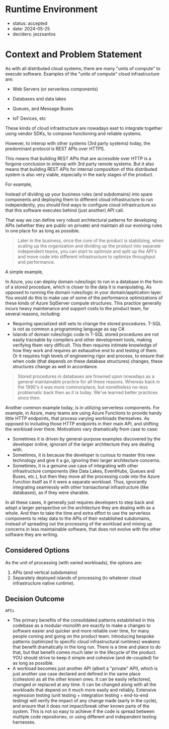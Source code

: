 # Runtime Environment

* status: accepted
* date: 2024-05-25
* deciders: jezzsantos

# Context and Problem Statement

As with all distributed cloud systems, there are many "units of compute" to execute software.
Examples of the "units of compute" cloud infrastructure are:

* Web Servers (or serverless components)
* Databases and data lakes
* Queues, and Message Buses

* IoT Devices, etc

These kinds of cloud infrastructure are nowadays east to integrate together using vendor SDKs, to compose functioning and reliable systems.

However, to interop with other systems (3rd party systems) today, the predominant protocol is REST APIs over HTTPS.

This means that building REST APIs that are accessible over HTTP is a forgone conclusion to interop with 3rd party remote systems. But it also means that building REST APIs for internal composition of this distributed system is also very viable, especially in the early stages of the product.

For example,

Instead of dividing up your business rules (and subdomains) into spare components and deploying them to different cloud infrastructure to run independently, you should find ways to configure cloud infrastructure so that this software executes behind (just another) API call.

That way we can define very robust architectural patterns for developing APIs (whether they are public on private) and maintain all our evolving rules in one place for as long as possible.

> Later in the business, once the core of the product is stabilizing, when scaling up the organization and dividing up the product into separate independent teams, you can start to optimize and split up the API's and move code into different infrastructure to optimize throughput and performance.

A simple example,

In Azure, you can deploy domain rules/logic to run in a database in the form of a stored procedure, which is closer to the data it is manipulating. As opposed to running the domain rules/logic in your domain/application layer. You would do this to make use of some of the performance optimizations of these kinds of Azure SqlServer compute structures. This practice generally incurs heavy maintenance and support costs to the product team, for several reasons, including:

* Requiring specialized skill sets to change the stored procedures. T-SQL is not as common a programming language as say C#.
* Islands of domain rules/logic code in T-SQL stored procedures are not easily traceable by compilers and other development tools, making verifying them very difficult. This then requires intimate knowledge of how they work and requires an exhaustive end to and testing of them. Or it requires high levels of engineering rigor and process, to ensure that when code (that depends on these database structures) changes, these structures change as well in accordance.

> Stored procedures in databases are frowned upon nowadays as a general maintainable practice for all these reasons. Whereas back in the 1990's it was more commonplace, but nonetheless no-less problematic back then as it is today. We've learned better practices since then.

Another common example today, is in utilizing serverless components. For example, in Azure, many teams are using Azure Functions to provide handy little HTTP endpoints, that process varying workloads themselves. As opposed to including those HTTP endpoints in their main API, and shifting the workload over there. Motivations vary dramatically from case to case:

* Sometimes it is driven by general-purpose examples discovered by the developer online, ignorant of the larger architecture they are dealing with.
* Sometimes, it is because the developer is curious to master this new technology and give it a go, ignoring their larger architecture concerns.
* Sometimes, it is a genuine use case of integrating with other infrastructure components (like Data Lakes, EventHubs, Queues and Buses, etc.), but then they move all the processing code into the Azure Function itself as if it were a separate workload. Thus, ignorantly integrating seamlessly with other transactional infrastructure (like databases), as if they were sharable.

In all these cases, it generally just requires developers to step back and adopt a larger perspective on the architecture they are dealing with as a whole. And then to take the time and extra effort to use the serverless components to relay data to the APIs of their established subdomains, instead of spreading out the processing of the workload and mixing up concerns in less maintainable software, that does not evolve with the other software they are writing.

## Considered Options

As the unit of processing (with varied workloads), the options are:

1. APIs (and vertical subdomains)
2. Separately deployed islands of processing (to whatever cloud infrastructure native runtime).

## Decision Outcome

`APIs`

- The primary benefits of the consolidated patterns established in this codebase as a modular-monolith are exactly to make a changes to software easier and quicker and more reliable over time, for many people coming and going on the product team. Introducing bespoke patterns (optimized to specific cloud infrastructural runtimes) weakens that benefit dramatically in the long run. There is a time and place to do that, but that benefit comes much later in the lifecycle of the product. YOU should strive to keep it simple and cohesive (and de-coupled) for as long as possible.
- A workload becomes just another API (albeit a "private" API), which is just another use case declared and defined in the same place (cohesion) as all the other known ones. It can be easily refactored, changed or replaced at any time. It can be changed along with all the workloads that depend on it much more easily and reliably. Extensive regression testing (unit testing + integration testing + end-to-end testing) will verify the impact of any change made (early in the cycle), and ensure that it does not impact/break other known parts of the system. This is not so easy to achieve if the code is spread between multiple code repositories, or using different and independent testing harnesses.

